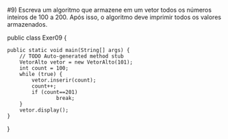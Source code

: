 #9) Escreva um algoritmo que armazene em um vetor todos os números inteiros de 100 a 200. Após isso, o algoritmo deve imprimir todos os valores armazenados.

public class Exer09 {

	public static void main(String[] args) {
		// TODO Auto-generated method stub
		VetorAlto vetor = new VetorAlto(101);
		int count = 100;
		while (true) {
			vetor.inserir(count);
			count++;
			if (count==201)
					break;
		}
		vetor.display();
	}

}

